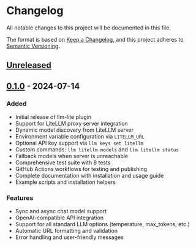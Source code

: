 # Changelog

All notable changes to this project will be documented in this file.

The format is based on [Keep a Changelog](https://keepachangelog.com/en/1.0.0/),
and this project adheres to [Semantic Versioning](https://semver.org/spec/v2.0.0.html).

## [Unreleased]

## [0.1.0] - 2024-07-14

### Added
- Initial release of llm-lite plugin
- Support for LiteLLM proxy server integration
- Dynamic model discovery from LiteLLM server
- Environment variable configuration via `LITELLM_URL`
- Optional API key support via `llm keys set litellm`
- Custom commands: `llm litellm models` and `llm litellm status`
- Fallback models when server is unreachable
- Comprehensive test suite with 8 tests
- GitHub Actions workflows for testing and publishing
- Complete documentation with installation and usage guide
- Example scripts and installation helpers

### Features
- Sync and async chat model support
- OpenAI-compatible API integration
- Support for all standard LLM options (temperature, max_tokens, etc.)
- Automatic URL formatting and validation
- Error handling and user-friendly messages

[Unreleased]: https://github.com/rajashekar/llm-lite/compare/v0.1.0...HEAD
[0.1.0]: https://github.com/rajashekar/llm-lite/releases/tag/v0.1.0